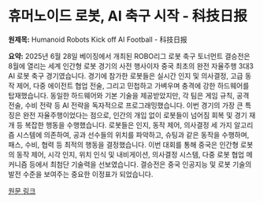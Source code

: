 # 휴머노이드 로봇, AI 축구 시작 - 科技日报

**원제목:** Humanoid Robots Kick off AI Football - 科技日报

**요약:** 2025년 6월 28일 베이징에서 개최된 ROBO리그 로봇 축구 토너먼트 결승전은 8월에 열리는 세계 인간형 로봇 경기의 사전 행사이자 중국 최초의 완전 자율주행 3대3 AI 로봇 축구 경기였습니다.  경기에 참가한 로봇들은 실시간 인지 및 의사결정, 고급 동작 제어, 다중 에이전트 협업 전술, 그리고 민첩하고 가벼우며 충격에 강한 하드웨어를 탑재했습니다.  동일한 하드웨어와 기본 기술을 제공받았지만, 각 팀은 게임 규칙, 공격 전술, 수비 전략 등 AI 전략을 독자적으로 프로그래밍했습니다.  이번 경기의 가장 큰 특징은 완전 자율주행이었다는 점으로,  인간의 개입 없이 로봇들이 넘어짐 회복 및 경기 재개 등 복잡한 행동을 수행했습니다.  로봇들은 인지, 동작 제어, 의사결정 세 가지 알고리즘 시스템에 의존하여,  공과 선수들의 위치를 파악하고,  슈팅과 같은 동작을 수행하며, 패스, 수비, 협력 등 최적의 행동을 결정했습니다.  이번 대회를 통해 중국은 인간형 로봇의 동작 제어, 시각 인지, 위치 인식 및 내비게이션, 의사결정 시스템, 다중 로봇 협업 메커니즘 등에서 최첨단 기술력을 선보였습니다.  결승전은 중국 인공지능 및 로봇 기술의 발전 수준을 보여주는 중요한 이정표가 되었습니다.

[원문 링크](https://www.stdaily.com/web/English/2025-07/21/content_373080.html)
